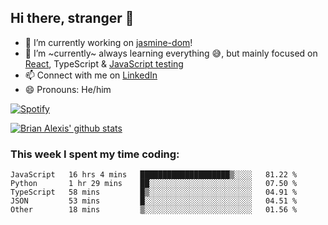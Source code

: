 ## Hi there, stranger 👋

- 🔭 I’m currently working on [jasmine-dom](https://github.com/testing-library/jasmine-dom)!
- 🌱 I’m ~currently~ always learning everything 😅, but mainly focused on [React](https://courseit.com.ar/cursos/frontend-avanzado-2020), TypeScript & [JavaScript testing](https://testingjavascript.com/)
- 📫 Connect with me on [LinkedIn](https://www.linkedin.com/in/brian-alexis/)
- 😄 Pronouns: He/him

[![Spotify](https://novatorem-nine-beige.vercel.app/api/spotify)](https://open.spotify.com/user/21ttbyunhf56rp6soqidgfk2q)

[![Brian Alexis' github stats](https://github-readme-stats-sepia-two.vercel.app/api?username=brrianalexis&show_icons=true&hide_border=true?count_private=true)](https://github.com/brrianalexis/github-readme-stats)

### This week I spent my time coding:
<!--START_SECTION:waka-->
```text
JavaScript   16 hrs 4 mins   ████████████████████▒░░░░   81.22 % 
Python       1 hr 29 mins    ██░░░░░░░░░░░░░░░░░░░░░░░   07.50 % 
TypeScript   58 mins         █▒░░░░░░░░░░░░░░░░░░░░░░░   04.91 % 
JSON         53 mins         █░░░░░░░░░░░░░░░░░░░░░░░░   04.51 % 
Other        18 mins         ▒░░░░░░░░░░░░░░░░░░░░░░░░   01.56 % 
```
<!--END_SECTION:waka-->
